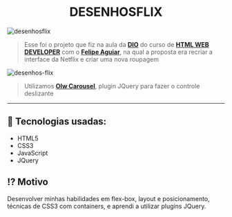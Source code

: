 <h1 align="center"> 
	DESENHOSFLIX
</h1>


![desenhosflix](https://user-images.githubusercontent.com/92763302/156018735-21820cbb-4d84-40b2-937d-d9d096888098.png)
>Esse foi o projeto que fiz na aula da [**DIO**](https://web.dio.me/home) do curso de [**HTML WEB DEVELOPER**](https://web.dio.me/track/html-web-developer) com o [**Felipe Aguiar**](https://github.com/felipeAguiarCode), na qual a proposta era recriar a interface da Netflix e criar uma nova roupagem

![desenhos-flix](https://user-images.githubusercontent.com/92763302/156023775-7da0e077-5619-4d6b-960e-028ffa637fc3.gif)
>Utilizamos [**Olw Carousel**](https://owlcarousel2.github.io/OwlCarousel2/), plugin JQuery para fazer o controle deslizante

<hr>

## 🚀 Tecnologias usadas:
* HTML5
* CSS3
* JavaScript
* JQuery

## ⁉️ Motivo
Desenvolver minhas habilidades em flex-box, layout e posicionamento, técnicas de CSS3 com containers, e aprendi a utilizar plugins JQuery.





 

 
